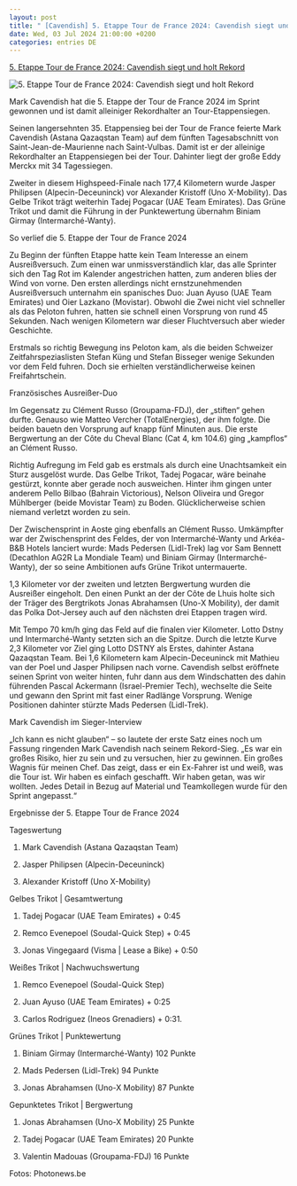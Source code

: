 ```yaml
---
layout: post
title: " [Cavendish] 5. Etappe Tour de France 2024: Cavendish siegt und holt Rekord"
date: Wed, 03 Jul 2024 21:00:00 +0200
categories: entries DE
---
```

[5. Etappe Tour de France 2024: Cavendish siegt und holt Rekord](https://www.alpecincycling.com/radsport-profi-team/5-etappe-tour-de-france-2024-sieg-cavendish-rekord/)

![5. Etappe Tour de France 2024: Cavendish siegt und holt Rekord](https://www.alpecincycling.com/wp-content/uploads/2024/07/PHOTONEWS_11099380-303-scaled.jpg)

Mark Cavendish hat die 5. Etappe der Tour de France 2024 im Sprint gewonnen und ist damit alleiniger Rekordhalter an Tour-Etappensiegen.

Seinen langersehnten 35. Etappensieg bei der Tour de France feierte Mark Cavendish (Astana Qazaqstan Team) auf dem fünften Tagesabschnitt von Saint-Jean-de-Maurienne nach Saint-Vulbas. Damit ist er der alleinige Rekordhalter an Etappensiegen bei der Tour. Dahinter liegt der große Eddy Merckx mit 34 Tagessiegen.

Zweiter in diesem Highspeed-Finale nach 177,4 Kilometern wurde Jasper Philipsen (Alpecin-Deceuninck) vor Alexander Kristoff (Uno X-Mobility). Das Gelbe Trikot trägt weiterhin Tadej Pogacar (UAE Team Emirates). Das Grüne Trikot und damit die Führung in der Punktewertung übernahm Biniam Girmay (Intermarché-Wanty).

So verlief die 5. Etappe der Tour de France 2024

Zu Beginn der fünften Etappe hatte kein Team Interesse an einem Ausreißversuch. Zum einen war unmissverständlich klar, das alle Sprinter sich den Tag Rot im Kalender angestrichen hatten, zum anderen blies der Wind von vorne. Den ersten allerdings nicht ernstzunehmenden Ausreißversuch unternahm ein spanisches Duo: Juan Ayuso (UAE Team Emirates) und Oier Lazkano (Movistar). Obwohl die Zwei nicht viel schneller als das Peloton fuhren, hatten sie schnell einen Vorsprung von rund 45 Sekunden. Nach wenigen Kilometern war dieser Fluchtversuch aber wieder Geschichte.

Erstmals so richtig Bewegung ins Peloton kam, als die beiden Schweizer Zeitfahrspeziaslisten Stefan Küng und Stefan Bisseger wenige Sekunden vor dem Feld fuhren. Doch sie erhielten verständlicherweise keinen Freifahrtschein.

Französisches Ausreißer-Duo

Im Gegensatz zu Clément Russo (Groupama-FDJ), der „stiften“ gehen durfte. Genauso wie Matteo Vercher (TotalEnergies), der ihm folgte. Die beiden bauetn den Vorsprung auf knapp fünf Minuten aus. Die erste Bergwertung an der Côte du Cheval Blanc (Cat 4, km 104.6) ging „kampflos“ an Clément Russo.

Richtig Aufregung im Feld gab es erstmals als durch eine Unachtsamkeit ein Sturz ausgelöst wurde. Das Gelbe Trikot, Tadej Pogacar, wäre beinahe gestürzt, konnte aber gerade noch ausweichen. Hinter ihm gingen unter anderem Pello Bilbao (Bahrain Victorious), Nelson Oliveira und Gregor Mühlberger (beide Movistar Team) zu Boden. Glücklicherweise schien niemand verletzt worden zu sein.

Der Zwischensprint in Aoste ging ebenfalls an Clément Russo. Umkämpfter war der Zwischensprint des Feldes, der von Intermarché-Wanty und Arkéa-B&B Hotels lanciert wurde: Mads Pedersen (Lidl-Trek) lag vor Sam Bennett (Decathlon AG2R La Mondiale Team) und Biniam Girmay (Intermarché-Wanty), der so seine Ambitionen aufs Grüne Trikot untermauerte.

1,3 Kilometer vor der zweiten und letzten Bergwertung wurden die Ausreißer eingeholt. Den einen Punkt an der der Côte de Lhuis holte sich der Träger des Bergtrikots Jonas Abrahamsen (Uno-X Mobility), der damit das Polka Dot-Jersey auch auf den nächsten drei Etappen tragen wird.

Mit Tempo 70 km/h ging das Feld auf die finalen vier Kilometer. Lotto Dstny und Intermarché-Wanty setzten sich an die Spitze. Durch die letzte Kurve 2,3 Kilometer vor Ziel ging Lotto DSTNY als Erstes, dahinter Astana Qazaqstan Team. Bei 1,6 Kilometern kam Alpecin-Deceuninck mit Mathieu van der Poel und Jasper Philipsen nach vorne. Cavendish selbst eröffnete seinen Sprint von weiter hinten, fuhr dann aus dem Windschatten des dahin führenden Pascal Ackermann (Israel-Premier Tech), wechselte die Seite und gewann den Sprint mit fast einer Radlänge Vorsprung. Wenige Positionen dahinter stürzte Mads Pedersen (Lidl-Trek).

Mark Cavendish im Sieger-Interview

„Ich kann es nicht glauben“ – so lautete der erste Satz eines noch um Fassung ringenden Mark Cavendish nach seinem Rekord-Sieg. „Es war ein großes Risiko, hier zu sein und zu versuchen, hier zu gewinnen. Ein großes Wagnis für meinen Chef. Das zeigt, dass er ein Ex-Fahrer ist und weiß, was die Tour ist. Wir haben es einfach geschafft. Wir haben getan, was wir wollten. Jedes Detail in Bezug auf Material und Teamkollegen wurde für den Sprint angepasst.“

Ergebnisse der 5. Etappe Tour de France 2024

Tageswertung

1. Mark Cavendish (Astana Qazaqstan Team)

2. Jasper Philipsen (Alpecin-Deceuninck)

3. Alexander Kristoff (Uno X-Mobility)

Gelbes Trikot | Gesamtwertung

1. Tadej Pogacar (UAE Team Emirates) + 0:45

2. Remco Evenepoel (Soudal-Quick Step) + 0:45

3. Jonas Vingegaard (Visma | Lease a Bike) + 0:50

Weißes Trikot | Nachwuchswertung

1. Remco Evenepoel (Soudal-Quick Step)

2. Juan Ayuso (UAE Team Emirates) + 0:25

3. Carlos Rodriguez (Ineos Grenadiers) + 0:31.

Grünes Trikot | Punktewertung

1. Biniam Girmay (Intermarché-Wanty) 102 Punkte

2. Mads Pedersen (Lidl-Trek) 94 Punkte

3. Jonas Abrahamsen (Uno-X Mobility) 87 Punkte

Gepunktetes Trikot | Bergwertung

1. Jonas Abrahamsen (Uno-X Mobility) 25 Punkte

2. Tadej Pogacar (UAE Team Emirates) 20 Punkte

3. Valentin Madouas (Groupama-FDJ) 16 Punkte



Fotos: Photonews.be





